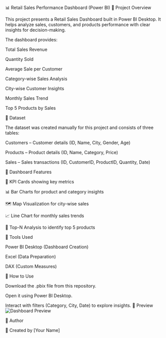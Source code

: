 📊 Retail Sales Performance Dashboard (Power BI)
🔹 Project Overview

This project presents a Retail Sales Dashboard built in Power BI Desktop.
It helps analyze sales, customers, and products performance with clear insights for decision-making.

The dashboard provides:

Total Sales Revenue

Quantity Sold

Average Sale per Customer

Category-wise Sales Analysis

City-wise Customer Insights

Monthly Sales Trend

Top 5 Products by Sales

🔹 Dataset

The dataset was created manually for this project and consists of three tables:

Customers – Customer details (ID, Name, City, Gender, Age)

Products – Product details (ID, Name, Category, Price)

Sales – Sales transactions (ID, CustomerID, ProductID, Quantity, Date)

🔹 Dashboard Features

📌 KPI Cards showing key metrics

📊 Bar Charts for product and category insights

🗺️ Map Visualization for city-wise sales

📈 Line Chart for monthly sales trends

🎯 Top-N Analysis to identify top 5 products

🔹 Tools Used

Power BI Desktop (Dashboard Creation)

Excel (Data Preparation)

DAX (Custom Measures)

🔹 How to Use

Download the .pbix file from this repository.

Open it using Power BI Desktop.

Interact with filters (Category, City, Date) to explore insights.
🔹 Preview
![Dashboard Preview]()

🔹 Author

👤 Created by [Your Name]
